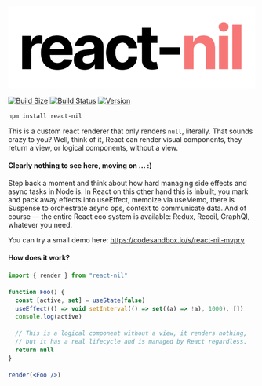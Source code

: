 <p align="left">
  <a id="cover" href="#cover"><img src="img/nil.svg" alt="A React null renderer" /></a>
</p>

[![Build Size](https://img.shields.io/bundlephobia/min/react-nil?label=bunlde%20size&style=flat&colorA=000000&colorB=000000)](https://bundlephobia.com/result?p=react-nil)
[![Build Status](https://img.shields.io/travis/react-spring/react-nil/master?style=flat&colorA=000000&colorB=000000)](https://travis-ci.org/react-spring/react-nil)
[![Version](https://img.shields.io/npm/v/react-nil?style=flat&colorA=000000&colorB=000000)](https://www.npmjs.com/package/react-nil)


```bash
npm install react-nil
```

This is a custom react renderer that only renders `null`, literally. That sounds crazy to you? Well, think of it, React can render visual components, they return a view, or logical components, without a view.

#### Clearly nothing to see here, moving on ... :) 

Step back a moment and think about how hard managing side effects and async tasks in Node is. In React on this other hand this is inbuilt, you mark and pack away effects into useEffect, memoize via useMemo, there is Suspense to orchestrate async ops, context to communicate data. And of course — the entire React eco system is available: Redux, Recoil, GraphQl, whatever you need.

You can try a small demo here: https://codesandbox.io/s/react-nil-mvpry

#### How does it work?

```jsx
import { render } from "react-nil"

function Foo() {
  const [active, set] = useState(false)
  useEffect(() => void setInterval(() => set((a) => !a), 1000), [])
  console.log(active)

  // This is a logical component without a view, it renders nothing,
  // but it has a real lifecycle and is managed by React regardless.
  return null
}

render(<Foo />)
```
